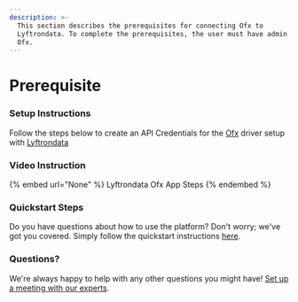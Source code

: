 ```yaml
---
description: >-
  This section describes the prerequisites for connecting Ofx to
  Lyftrondata. To complete the prerequisites, the user must have admin access to
  Ofx.
---
```


# Prerequisite

<mark style="color:blue;"></mark>

### Setup Instructions

Follow the steps below to create an API Credentials for the [Ofx](None) driver setup with [Lyftrondata](https://www.lyftrondata.com)

### Video Instruction

{% embed url="None" %}
Lyftrondata Ofx App Steps
{% endembed %}

### Quickstart Steps

Do you have questions about how to use the platform? Don't worry; we've got you covered. Simply follow the quickstart instructions [here](README.md).

### Questions? <a href="#questions" id="questions"></a>

We're always happy to help with any other questions you might have! [Set up a meeting with our experts](https://www.lyftrondata.com/book-a-meeting/).

